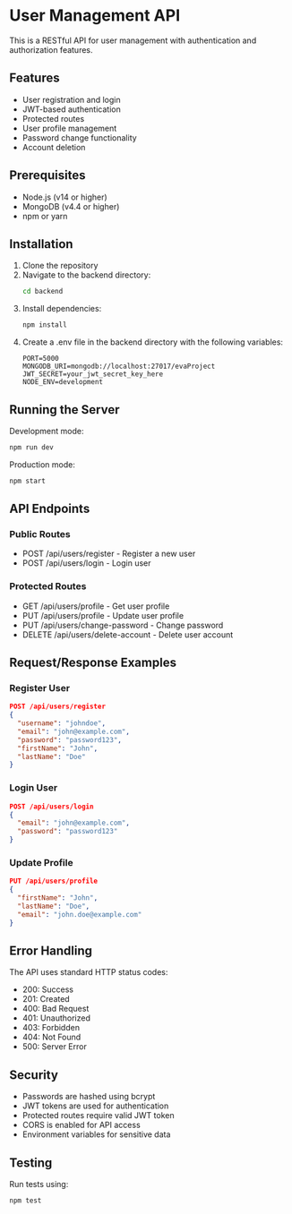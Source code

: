 # User Management API

This is a RESTful API for user management with authentication and authorization features.

## Features

- User registration and login
- JWT-based authentication
- Protected routes
- User profile management
- Password change functionality
- Account deletion

## Prerequisites

- Node.js (v14 or higher)
- MongoDB (v4.4 or higher)
- npm or yarn

## Installation

1. Clone the repository
2. Navigate to the backend directory:
   ```bash
   cd backend
   ```
3. Install dependencies:
   ```bash
   npm install
   ```
4. Create a .env file in the backend directory with the following variables:
   ```
   PORT=5000
   MONGODB_URI=mongodb://localhost:27017/evaProject
   JWT_SECRET=your_jwt_secret_key_here
   NODE_ENV=development
   ```

## Running the Server

Development mode:
```bash
npm run dev
```

Production mode:
```bash
npm start
```

## API Endpoints

### Public Routes

- POST /api/users/register - Register a new user
- POST /api/users/login - Login user

### Protected Routes

- GET /api/users/profile - Get user profile
- PUT /api/users/profile - Update user profile
- PUT /api/users/change-password - Change password
- DELETE /api/users/delete-account - Delete user account

## Request/Response Examples

### Register User
```json
POST /api/users/register
{
  "username": "johndoe",
  "email": "john@example.com",
  "password": "password123",
  "firstName": "John",
  "lastName": "Doe"
}
```

### Login User
```json
POST /api/users/login
{
  "email": "john@example.com",
  "password": "password123"
}
```

### Update Profile
```json
PUT /api/users/profile
{
  "firstName": "John",
  "lastName": "Doe",
  "email": "john.doe@example.com"
}
```

## Error Handling

The API uses standard HTTP status codes:
- 200: Success
- 201: Created
- 400: Bad Request
- 401: Unauthorized
- 403: Forbidden
- 404: Not Found
- 500: Server Error

## Security

- Passwords are hashed using bcrypt
- JWT tokens are used for authentication
- Protected routes require valid JWT token
- CORS is enabled for API access
- Environment variables for sensitive data

## Testing

Run tests using:
```bash
npm test
``` 